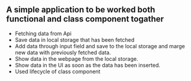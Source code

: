 ## A simple application to be worked both functional and class component togather

- Fetching data from Api
- Save data in local storage that has been fetched
- Add data through input field and save to the local storage and marge new data with previously fetched data.
- Show data in the webpage from the local storage.
- Show data in the UI as soon as the data has been inserted.
- Used lifecycle of class component 
